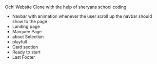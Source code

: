 Ochi Website Clone with the help of sheryans school coding

- Navbar with animation whenever the user scroll up the navbar should show to the page
- Landing page
- Marquee Page
- about Selection
- playfull
- Card section
- Ready to start
- Last Footer
